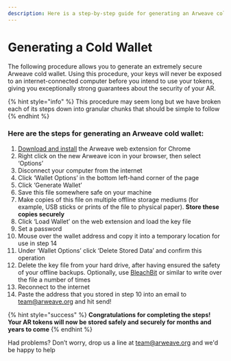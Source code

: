 ```yaml
---
description: Here is a step-by-step guide for generating an Arweave cold wallet
---
```


# Generating a Cold Wallet

The following procedure allows you to generate an extremely secure Arweave cold wallet. Using this procedure, your keys will never be exposed to an internet-connected computer before you intend to use your tokens, giving you exceptionally strong guarantees about the security of your AR.

{% hint style="info" %}
This procedure may seem long but we have broken each of its steps down into granular chunks that should be simple to follow
{% endhint %}

### Here are the steps for generating an Arweave cold wallet:

1. [Download and install](https://chrome.google.com/webstore/detail/arweave/iplppiggblloelhoglpmkmbinggcaaoc?hl=en-GB) the Arweave web extension for Chrome
2. Right click on the new Arweave icon in your browser, then select ‘Options’ 
3. Disconnect your computer from the internet 
4. Click ‘Wallet Options’ in the bottom left-hand corner of the page
5. Click ‘Generate Wallet’
6. Save this file somewhere safe on your machine
7. Make copies of this file on multiple offline storage mediums \(for example, USB sticks or prints of the file to physical paper\). **Store these copies securely**
8. Click ‘Load Wallet’ on the web extension and load the key file
9. Set a password
10. Mouse over the wallet address and copy it into a temporary location for use in step 14
11. Under ‘Wallet Options’ click ‘Delete Stored Data’ and confirm this operation
12. Delete the key file from your hard drive, after having ensured the safety of your offline backups. Optionally, use [BleachBit](https://www.bleachbit.org/) or similar to write over the file a number of times
13. Reconnect to the internet
14. Paste the address that you stored in step 10 into an email to [team@arweave.org](mailto:team@arweave.org) and hit send!

{% hint style="success" %}
**Congratulations for completing the steps! Your AR tokens will now be stored safely and securely for months and years to come**
{% endhint %}

Had problems? Don’t worry, drop us a line at [team@arweave.org](mailto:team@arweave.org) and we'd be happy to help 

